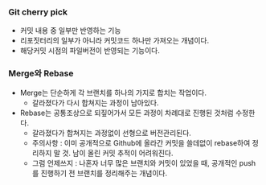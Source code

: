 ### Git cherry pick
- 커밋 내용 중 일부만 반영하는 기능
- 리포짓터리의 일부가 아니라 커밋코드 하나만 가져오는 개념이다.
- 해당커밋 시점의 파일버전이 반영되는 기능이다.

### Merge와 Rebase
- Merge는 단순하게 각 브랜치를 하나의 가지로 합치는 작업이다.
  - 갈라졌다가 다시 합쳐지는 과정이 남아있다.
- Rebase는 공통조상으로 되짚어가서 모든 과정이 차례대로 진행된 것처럼 수정한다.
  - 갈라졌다가 합쳐지는 과정없이 선형으로 버전관리된다.
  - 주의사항 : 이미 공개적으로 Github에 올라간 커밋을 쓸데없이 rebase하여 정리하지 말 것. 남이 올린 커밋 추적이 어려워진다.
  - 그럼 언제쓰지 : 나혼자 너무 많은 브랜치와 커밋이 있었을 때, 공개적인 push를 진행하기 전 브랜치를 정리해주는 개념이다.
